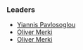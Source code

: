 ### Leaders

* [Yiannis Pavlosoglou](mailto:yiannis@owasp.org)
* [Oliver Merki](mailto:oliver.merki@owasp.org)
* [Oliver Merki](mailto:oliver.merki@owasp.org)
